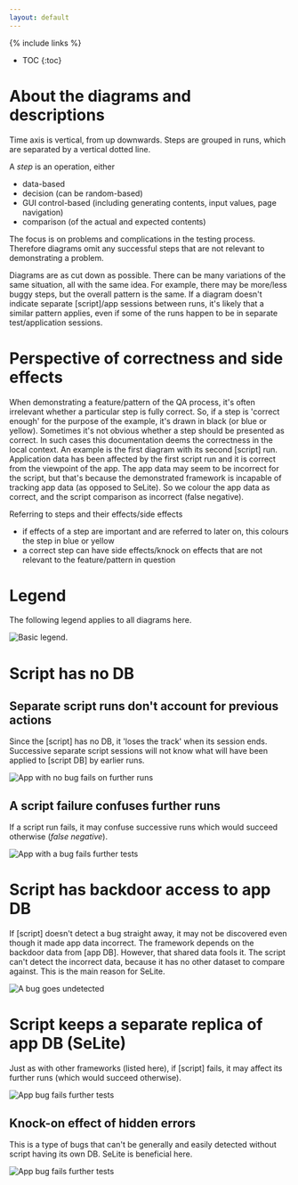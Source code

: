 ```yaml
---
layout: default
---
```

{% include links %}
* TOC
{:toc}

# About the diagrams and descriptions #
Time axis is vertical, from up downwards. Steps are grouped in runs, which are separated by a vertical dotted line.

A _step_ is an operation, either

  * data-based
  * decision (can be random-based)
  * GUI control-based (including generating contents, input values, page navigation)
  * comparison (of the actual and expected contents)

The focus is on problems and complications in the testing process. Therefore diagrams omit any successful steps that are not relevant to demonstrating a problem.

Diagrams are as cut down as possible. There can be many variations of the same situation, all with the same idea. For example, there may be more/less buggy steps, but the overall pattern is the same. If a diagram doesn't indicate separate [script]/app sessions between runs, it's likely that a similar pattern applies, even if some of the runs happen to be in separate test/application sessions.

# Perspective of correctness and side effects #
When demonstrating a feature/pattern of the QA process, it's often irrelevant whether a particular step is fully correct. So, if a step is 'correct enough' for the purpose of the example, it's drawn in black (or blue or yellow).
Sometimes it's not obvious whether a step should be presented as correct. In such cases this documentation deems the correctness in the local context. An example is the first diagram with its second [script] run. Application data has been affected by the first script run and it is correct from the viewpoint of the app. The app data may seem to be incorrect for the script, but that's because the demonstrated framework is incapable of tracking app data (as opposed to SeLite). So we colour the app data as correct, and the script comparison as incorrect (false negative).

Referring to steps and their effects/side effects

  * if effects of a step are important and are referred to later on, this colours the step in blue or yellow
  * a correct step can have  side effects/knock on effects that are not relevant to the feature/pattern in question

# Legend #
The following legend applies to all diagrams here.

![Basic legend](https://raw.githubusercontent.com/selite/selite/master/diagrams/legend_basic.png).

# Script has no DB #

## Separate script runs don't account for previous actions
Since the [script] has no DB, it 'loses the track' when its session ends. Successive separate script sessions will not know what will have been applied to [script DB] by earlier runs.

![App with no bug fails on further runs](https://raw.githubusercontent.com/selite/selite/master/diagrams/test_has_no_data/app_no_bug_fails_further_runs.png)

## A script failure confuses further runs
If a script run fails, it may confuse successive runs which would succeed otherwise (_false negative_<!--TODO check terminilogy-->).

![App with a bug fails further tests](https://raw.githubusercontent.com/selite/selite/master/diagrams/test_has_no_data/app_bug_fails_all_runs.png)

# Script has backdoor access to app DB
If [script] doesn't detect a bug straight away, it may not be discovered even though it made app data incorrect. The framework depends on the backdoor data from [app DB]. However, that shared data fools it. The script can't detect the incorrect data, because it has no other dataset to compare against. This is the main reason for SeLite.

![A bug goes undetected](https://raw.githubusercontent.com/selite/selite/master/diagrams/test_backdoor_data/app_bug_goes_undetected.png)

# Script keeps a separate replica of app DB (SeLite)
Just as with other frameworks (listed here), if [script] fails, it may affect its further runs (which would succeed otherwise).

![App bug fails further tests](https://raw.githubusercontent.com/selite/selite/master/diagrams/test_has_data/app_bug_fails_all_runs.png)

## Knock-on effect of hidden errors ##
This is a type of bugs that can't be generally and easily detected without script having its own DB. SeLite is beneficial here.

![App bug fails further tests](https://raw.githubusercontent.com/selite/selite/master/diagrams/test_has_data/app_bug_fails_further_runs.png)